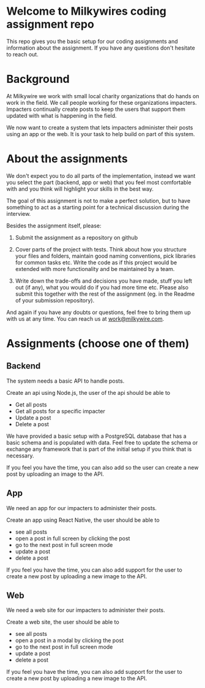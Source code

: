# Welcome to Milkywires coding assignment repo

This repo gives you the basic setup for our coding assignments and information about the assignment. If you have any questions don't hesitate to reach out.

# Background

At Milkywire we work with small local charity organizations that do hands on work in the field. We call people working for these organizations impacters. Impacters continually create posts to keep the users that support them updated with what is happening in the field.

We now want to create a system that lets impacters administer their posts using an app or the web. It is your task to help build on part of this system.

# About the assignments

We don't expect you to do all parts of the implementation, instead we want you select the part (backend, app or web) that you feel most comfortable with and you think will highlight your skills in the best way.

The goal of this assignment is not to make a perfect solution, but to have something to act as a starting point for a technical discussion during the interview.

Besides the assignment itself, please:

1. Submit the assignment as a repository on github

2. Cover parts of the project with tests. Think about how you structure your files and folders, maintain good naming conventions, pick libraries for common tasks etc. Write the code as if this project would be extended with more functionality and be maintained by a team.

3. Write down the trade-offs and decisions you have made, stuff you left out (if any), what you would do if you had more time etc. Please also submit this together with the rest of the assignment (eg. in the Readme of your submission repository).

And again if you have any doubts or questions, feel free to bring them up with us at any time. You can reach us at work@milkywire.com.

# Assignments (choose one of them)

## Backend

The system needs a basic API to handle posts.

Create an api using Node.js, the user of the api should be able to

- Get all posts
- Get all posts for a specific impacter
- Update a post
- Delete a post

We have provided a basic setup with a PostgreSQL database that has a basic schema and is populated with data. Feel free to update the schema or exchange any framework that is part of the initial setup if you think that is necessary.

If you feel you have the time, you can also add so the user can create a new post by uploading an image to the API.

## App

We need an app for our impacters to administer their posts.

Create an app using React Native, the user should be able to

- see all posts
- open a post in full screen by clicking the post
- go to the next post in full screen mode
- update a post
- delete a post

If you feel you have the time, you can also add support for the user to create a new post by uploading a new image to the API.

## Web

We need a web site for our impacters to administer their posts.

Create a web site, the user should be able to

- see all posts
- open a post in a modal by clicking the post
- go to the next post in full screen mode
- update a post
- delete a post

If you feel you have the time, you can also add support for the user to create a new post by uploading a new image to the API.
